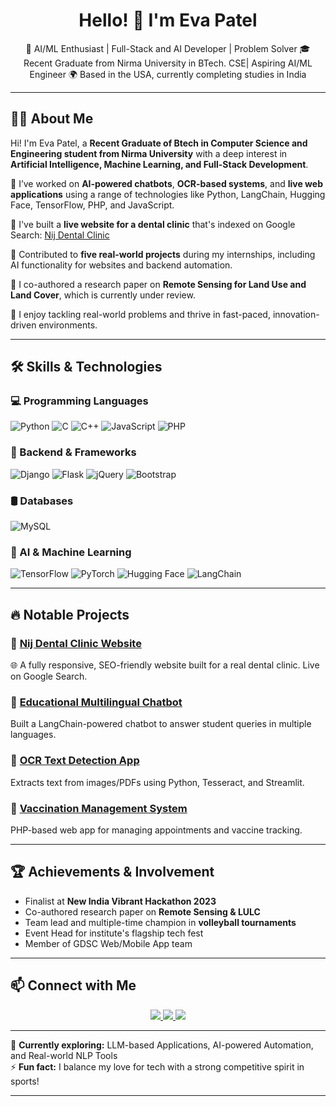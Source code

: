 <h1 align="center">Hello! 👋 I'm Eva Patel</h1>

<p align="center">
  🚀 AI/ML Enthusiast | Full-Stack and AI Developer | Problem Solver  
  🎓 Recent Graduate from Nirma University in BTech. CSE| Aspiring AI/ML Engineer  
  🌍 Based in the USA, currently completing studies in India  
</p>

---

## 👩‍💻 About Me  

Hi! I'm Eva Patel, a **Recent Graduate of Btech in Computer Science and Engineering student from Nirma University** with a deep interest in **Artificial Intelligence, Machine Learning, and Full-Stack Development**.

🔹 I’ve worked on **AI-powered chatbots**, **OCR-based systems**, and **live web applications** using a range of technologies like Python, LangChain, Hugging Face, TensorFlow, PHP, and JavaScript.

🔹 I've built a **live website for a dental clinic** that's indexed on Google Search: [Nij Dental Clinic](https://evapatel1654.github.io/Nij-Dental-Clinic/)

🔹 Contributed to **five real-world projects** during my internships, including AI functionality for websites and backend automation.

🔹 I co-authored a research paper on **Remote Sensing for Land Use and Land Cover**, which is currently under review.

🔹 I enjoy tackling real-world problems and thrive in fast-paced, innovation-driven environments.

---

## 🛠 Skills & Technologies  

### 💻 Programming Languages  
![Python](https://img.shields.io/badge/Python-3776AB?style=for-the-badge&logo=python)
![C](https://img.shields.io/badge/C-A8B9CC?style=for-the-badge&logo=c)
![C++](https://img.shields.io/badge/C++-00599C?style=for-the-badge&logo=cplusplus)
![JavaScript](https://img.shields.io/badge/JavaScript-F7DF1E?style=for-the-badge&logo=javascript)
![PHP](https://img.shields.io/badge/PHP-777BB4?style=for-the-badge&logo=php)

### 📡 Backend & Frameworks  
![Django](https://img.shields.io/badge/Django-092E20?style=for-the-badge&logo=django)
![Flask](https://img.shields.io/badge/Flask-000000?style=for-the-badge&logo=flask)
![jQuery](https://img.shields.io/badge/jQuery-0769AD?style=for-the-badge&logo=jquery)
![Bootstrap](https://img.shields.io/badge/Bootstrap-563D7C?style=for-the-badge&logo=bootstrap)

### 🛢️ Databases  
![MySQL](https://img.shields.io/badge/MySQL-4479A1?style=for-the-badge&logo=mysql)

### 🤖 AI & Machine Learning  
![TensorFlow](https://img.shields.io/badge/TensorFlow-FF6F00?style=for-the-badge&logo=tensorflow)
![PyTorch](https://img.shields.io/badge/PyTorch-EE4C2C?style=for-the-badge&logo=pytorch)
![Hugging Face](https://img.shields.io/badge/HuggingFace-F6D71D?style=for-the-badge&logo=huggingface)
![LangChain](https://img.shields.io/badge/LangChain-005F8D?style=for-the-badge)

---

## 🔥 Notable Projects  

### 🦷 [Nij Dental Clinic Website](https://evapatel1654.github.io/Nij-Dental-Clinic/)  
🌐 A fully responsive, SEO-friendly website built for a real dental clinic. Live on Google Search.

### 🤖 [Educational Multilingual Chatbot](https://github.com/evapatel1654/Educationl_Chatbot)  
Built a LangChain-powered chatbot to answer student queries in multiple languages.

### 📄 [OCR Text Detection App](https://github.com/evapatel1654/OCR-Text-Detection-App)  
Extracts text from images/PDFs using Python, Tesseract, and Streamlit.

### 💉 [Vaccination Management System](https://github.com/evapatel1654/Vaccine-Management-System-Using-PHP)  
PHP-based web app for managing appointments and vaccine tracking.

---

## 🏆 Achievements & Involvement  

- Finalist at **New India Vibrant Hackathon 2023**  
- Co-authored research paper on **Remote Sensing & LULC**  
- Team lead and multiple-time champion in **volleyball tournaments**  
- Event Head for institute's flagship tech fest  
- Member of GDSC Web/Mobile App team

---

## 📫 Connect with Me  

<p align="center">
  <a href="https://www.linkedin.com/in/eva-patel-1533b4260/">
    <img src="https://img.shields.io/badge/LinkedIn-0A66C2?style=for-the-badge&logo=linkedin&logoColor=white" />
  </a>
  <a href="https://github.com/evapatel1654">
    <img src="https://img.shields.io/badge/GitHub-181717?style=for-the-badge&logo=github&logoColor=white" />
  </a>
  <a href="mailto:evachiragpatel@gmail.com">
    <img src="https://img.shields.io/badge/Email-D14836?style=for-the-badge&logo=gmail&logoColor=white" />
  </a>
</p>

---

🌱 **Currently exploring:** LLM-based Applications, AI-powered Automation, and Real-world NLP Tools  
⚡ **Fun fact:** I balance my love for tech with a strong competitive spirit in sports!

---
